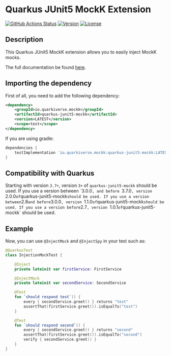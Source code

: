# Quarkus JUnit5 MockK Extension

[![GitHub Actions Status](<https://img.shields.io/github/workflow/status/quarkiverse/quarkus-mockk/Build?logo=GitHub&style=for-the-badge>)](https://github.com/quarkiverse/quarkus-mockk/actions?query=workflow%3ABuild)
[![Version](https://img.shields.io/maven-central/v/io.quarkiverse.mockk/quarkus-junit5-mockk?logo=apache-maven&style=for-the-badge)](https://search.maven.org/artifact/io.quarkiverse.mockk/quarkus-junit5-mockk)
[![License](https://img.shields.io/github/license/quarkusio/quarkus?style=for-the-badge&logo=apache)](https://www.apache.org/licenses/LICENSE-2.0)

## Description

This Quarkus JUnit5 MockK extension allows you to easily inject MockK mocks.

The full documentation be found [here](https://quarkiverse.github.io/quarkiverse-docs/quarkus-mockk/dev/index.html).

## Importing the dependency

First of all, you need to add the following dependency:

```xml
<dependency>
    <groupId>io.quarkiverse.mockk</groupId>
    <artifactId>quarkus-junit5-mockk</artifactId>
    <version>LATEST</version>
    <scope>test</scope>
</dependency>
```
If you are using gradle: 

````groovy
dependencies {
    testImplementation 'io.quarkiverse.mockk:quarkus-junit5-mockk:LATEST'
}
````

## Compatibility with Quarkus

Starting with version `3.7+`, version `3+` of `quarkus-junit5-mockk` should be used.
If you use a version between ˋ3.0.0`, and before `3.7.0`, version `2.0.0` of `quarkus-junit5-mockk` should be used.
If you use a version between `2.8` and before `3.0.0`, version `1.1.0` of `quarkus-junit5-mockk` should be used.
If you use a version before `2.7`, version `1.0.1` of `quarkus-junit5-mockk` should be used.

## Example

Now, you can use `@InjectMock` and `@InjectSpy` in your test such as: 

````kotlin
@QuarkusTest
class InjectionMockTest {

    @Inject
    private lateinit var firstService: FirstService

    @InjectMock
    private lateinit var secondService: SecondService

    @Test
    fun `should respond test`() {
        every { secondService.greet() } returns "test"
        assertThat(firstService.greet()).isEqualTo("test")
    }

    @Test
    fun `should respond second`() {
        every { secondService.greet() } returns "second"
        assertThat(firstService.greet()).isEqualTo("second")
        verify { secondService.greet() }
    }
}
````
